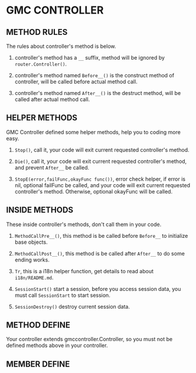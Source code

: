 # GMC CONTROLLER

## METHOD RULES

The rules about controller's method is below.

1. controller's method has a `__` suffix, method will be ignored by `router.Controller()`.

1. controller's method named `Before__()` is the construct method of controller, will be called before actual method call.

1. controller's method named `After__()` is the destruct method, will be called after actual method call.

## HELPER METHODS

GMC Controller defined some helper methods, help you to coding more easy.  

1. `Stop()`, call it, your code will exit current requested controller's method.

1. `Die()`, call it, your code will exit current requested controller's method, and prevent `After__` be called.

1. `StopE(error,failFunc,okayFunc func())`, error check helper, if error is nil, optional failFunc be called, 
    and your code will exit current requested controller's method. Otherwise, optional okayFunc will be called.

## INSIDE METHODS

These inside controller's methods, don't call them in your code.

1. `MethodCallPre__()`, this method is be called before `Before__` to initialize base objects.

1. `MethodCallPost__()`, this method is be called after `After__` to do some ending works.

1. `Tr`, this is a i18n helper function, get details to read about `i18n/README.md`.

1. `SessionStart()` start a session, before you access session data, you must call `SessionStart` to start session.

1. `SessionDestroy()` destroy current session data.

## METHOD DEFINE

Your controller extends gmccontroller.Controller, so you must not be defined methods above in your controller.

## MEMBER DEFINE

